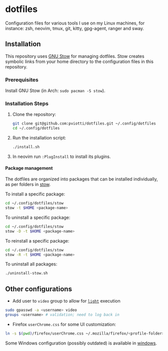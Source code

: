# dotfiles

Configuration files for various tools I use on my Linux machines, for instance:
zsh, neovim, tmux, git, kitty, gpg-agent, ranger and sway.

## Installation

This repository uses [GNU Stow](https://www.gnu.org/software/stow/) for managing dotfiles.
Stow creates symbolic links from your home directory to the configuration files in this repository.

### Prerequisites

Install GNU Stow (in Arch: `sudo pacman -S stow`).

### Installation Steps

1. Clone the repository:
   ```bash
   git clone git@github.com:pviotti/dotfiles.git ~/.config/dotfiles
   cd ~/.config/dotfiles
   ```
2. Run the installation script:
   ```bash
   ./install.sh
   ```
3. In neovim run `:PlugInstall` to install its plugins.

#### Package management

The dotfiles are organized into packages that can be installed individually,
as per folders in [stow](./stow/).

To install a specific package:
```bash
cd ~/.config/dotfiles/stow
stow -t $HOME <package-name>
```

To uninstall a specific package:
```bash
cd ~/.config/dotfiles/stow
stow -D -t $HOME <package-name>
```

To reinstall a specific package:
```bash
cd ~/.config/dotfiles/stow
stow -R -t $HOME <package-name>
```

To uninstall all packages:
```bash
./uninstall-stow.sh
```

## Other configurations

- Add user to `video` group to allow for [`light`][light] execution
```bash
sudo gpasswd -a <username> video
groups <username> # validation; need to log back in
```
- Firefox `userChrome.css` for some UI customization:
```bash
ln -s $(pwd)/firefox/userChrome.css ~/.mozilla/firefox/<profile-folder>/chrome/userChrome.css
```

Some Windows configuration (possibly outdated) is available in [windows](./windows/).


[light]: https://gitlab.com/dpeukert/light